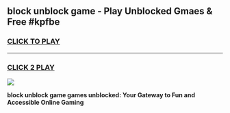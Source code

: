 
## block unblock game - Play Unblocked Gmaes & Free #kpfbe
<h3>
<a href="https://news.freeplayer.one?title=block_unblock_game&ref=03M">CLICK TO PLAY</a></h3>
<hr>

<h3>
<a href="https://news.freeplayer.one?title=block_unblock_game&ref=03M">CLICK 2 PLAY</a>
  
</h3>

<a href="https://news.freeplayer.one?title=block_unblock_game&ref=03M"><img src="https://clearcache.store/games.png"></a>


**block unblock game games unblocked: Your Gateway to Fun and Accessible Online Gaming**
